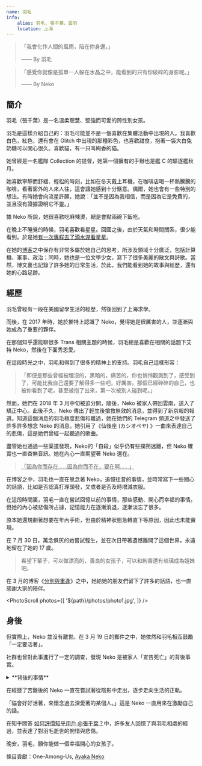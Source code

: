 ```yaml
---
name: 羽毛
info:
    alias: 羽毛, 張千葉，雲羽
    location: 上海
---
```


> 「我會化作人間的風雨，陪在你身邊。」
>
> —— By 羽毛


> 「感覺你就像是孤單一人躲在水晶之中，能看到的只有你破碎的身影呢。」
>
> —— By Neko

## 簡介

羽毛（張千葉）是一名溫柔聰慧、堅強而可愛的跨性別女孩。

羽毛是這樣介紹自己的：羽毛可能並不是一個喜歡在集體活動中出現的人。我喜歡白色，紅色，還有會在 Glitch 中出現的那種彩色，也喜歡甜食，抱著一袋大白兔奶糖可以開心很久。喜歡貓，有一只叫絢香的貓。

她曾經是一名艦隊 Collection 的提督，她第一個擁有的手辦也是艦 C 的驅逐艦秋月。

她喜歡寧靜而舒緩、輕松的時刻，比如在冬天戴上耳機，在咖啡店喝一杯熱騰騰的咖啡，看著窗外的人來人往，這會讓她感到十分愜意。偶爾，她也會有一些特別的想法。有時她會向流星許願，她說：「並不是因為我相信，而是因為它是免費的，並且沒有證據證明它不靈。」

據 Neko 所說，她很喜歡吃麻辣燙，總是會點兩碗下飯吃。

在晚上不睡覺的時候，羽毛喜歡看星星。回國之後，由於天氣和時間關系，很少能看到。於是她[有一次專程去了滴水湖看星星](https://web.archive.org/web/20210517104313/https://oao.moe/archives/834/)。

在她的[博客](https://web.archive.org/web/20210420170241/https://oao.moe/archives/)之中保存有非常多屬於她自己的思考，所涉及領域十分廣泛，包括計算機、軍事、政治；同時，她也是一位文學少女，寫下了很多美麗的散文與詩歌。當然，博文裏也記錄了許多她的日常生活，於此，我們能看到她的故事與經歷，還有她的心路足跡。

## 經歷

羽毛曾經有一段在美國留學生活的經歷，然後回到了上海求學。

而後，在 2017 年時，她於推特上認識了 Neko，覺得她是很厲害的人，並逐漸與她成為了重要的夥伴。

在那個知乎還能聊很多 Trans 相關主題的時候，羽毛總是喜歡在相關的話題下艾特 Neko，然後在下面秀恩愛。

在這段時光之中，羽毛和得到了很多的精神上的支持。羽毛自己這樣形容：

>「即便是那些曾經被埋沒的，黑暗的，痛苦的，你也悄悄觀測到了，感受到了，可能比我自己還要了解得多一些吧，好厲害。那個已經碎碎的自己，也被你看到了呢，甚至被抱了出來，第一次被別人碰到呢。」

然而，她們在 2018 年 3 月中旬被迫分開，隨後，Neko 被家人帶回雲南，送入了矯正中心。此後不久，Neko 傳出了輕生後搶救無效的消息，並得到了新京報的報道。知道這個消息的羽毛極度悲傷和難過，她在她們的 Telegram 頻道之中發送了許多許多想念 Neko 的消息。她引用了《仙後座 (カシオペヤ) 》一曲來表達自己的悲傷，這是她們曾經一起聽過的歌曲。

盡管她也通過一些渠道發現，Neko的「自殺」似乎仍有些撲朔迷離，但 Neko 確實也一直杳無音訊。她在內心一直期望著 Neko 還在。

> <abbr title="另一個版本：總是僅為你而存在，只是你並不在，不是麽……要在啊……">「因為你而存在……因為你而不在，要在啊……」</abbr>

在博客之中，羽毛也一直在思念著 Neko，追憶往昔的事情，並時常寫下一些關心的話語，比如是否認真打理頭發，又或者是否及時增減衣服。

在這段時間裏，羽毛一直在嘗試回憶以前的事情，那些感動、開心而幸福的事情。但她的內心被悲傷所占據，記憶能力在逐漸消退，逐漸淡忘了很多。

原本她還規劃著想要在年內手術，但由於精神狀態急轉直下等原因，因此也未能實現。

在 7 月 30 日，萬念俱灰的她嘗試輕生，並在次日帶著遺憾離開了這個世界，永遠地留在了她的 17 歲。

> 希望下輩子，可以做漂亮的，善良的女孩子，可以和絢香還有琉璃成為姐妹吧。

在 3 月的博客《[分別與重逢](https://web.archive.org/web/20210517104118/https://oao.moe/archives/948/)》之中，她給她的朋友們留下了許多的話語，也一直感謝大家的陪伴。

<PhotoScroll photos={[
    '${path}/photos/photo1.jpg',
]} />


## 身後

但實際上，Neko 並沒有離世。在 3 月 19 日的郵件之中，她依然和羽毛相互鼓勵「一定要活著」。

社群也曾對此事進行了一定的調查，發現 Neko 是被家人「宣告死亡」的背後事實。

<details>
<summary>**背後的事情**</summary>
Neko 和羽毛被迫在上海分開之後，被父母帶回了雲南昆明，而後在心理衛生中心住院治療。

在這段時間裏，Neko 一直想著要去尋找羽毛，於是在院外與家人吃飯的間隙嘗試和羽毛聯系，並說服了當值醫生給自己開具出院證明。此舉激怒了其家人。此後，家人索性假借送她去機場之名，將其開車送至昆明安寧市好孩子學校（以下簡稱「好孩子」）此後，Neko 被關入了 308 房間，也可以理解成小黑屋一樣的存在。

在從 308 房間出來之後數日，由於 Neko 掌握著不錯的計算機技術，加上此時宣傳部門較為信任她，於是他們找到了 Neko，要求其幫助他們修理網絡系統。Neko 在修復網絡系統後迅速給羽毛發送了郵件。

隨後，外界開始了對Neko父母的言論轟炸，新京報的記者也找到了好孩子，詢問Neko的下落。

但是，Neko 的父母隨後作出了驚人的決定，和其他人說已經把 Neko 從機構中帶出，隨後將 Neko 的戶籍註銷，並用哭腔在《新京報》的采訪中對外界宣稱 Neko 已於 3 月 24 日淩晨自殺。

> 謹以此紀念過去兩年裏所遭受的一切困難和苦難
>
> 2018 年 3 月 16 日 晚間 22:31
>
> 2020 年 3 月 16 日 晚間 22:31
>
> 謝謝大家在那段時間裏所付出的一切
>
> 也是為了紀念 2018 年 3 月 14 日和你們分開後的一切
> 
> 還有 2018 年 7 月 31 日的你。
>
> 謝謝你們。
>
> Neko, 於 Telegram
</details>

在經歷了苦難後的 Neko 一直在嘗試著從陰影中走出，逐步走向生活的正軌。

「貓會好好活著，來懷念過去深愛著的某個人。」這是 Neko 一直用來在激勵自己的話。

在知乎問答 [如何評價知乎用戶 @張千葉？](https://www.zhihu.com/question/284818437)中，許多友人回憶了與羽毛相處的經過，並表達了對羽毛逝世的惋惜與悲傷。

晚安，羽毛，願你能做一個幸福開心的女孩子。

條目貢獻：One-Among-Us, [Ayaka Neko](https://twitter.com/ayakaneko)
